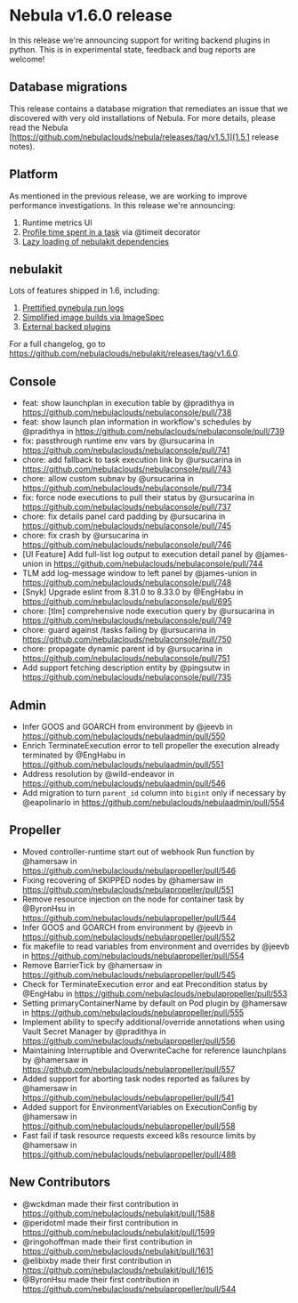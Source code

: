 # Nebula v1.6.0 release

In this release we're announcing support for writing backend plugins in python. This is in experimental state, feedback
and bug reports are welcome!

## Database migrations

This release contains a database migration that remediates an issue that we discovered with very old installations of Nebula.
For more details, please read the Nebula [https://github.com/nebulaclouds/nebula/releases/tag/v1.5.1](1.5.1 release notes). 


## Platform

As mentioned in the previous release, we are working to improve performance investigations. In this release we're announcing:
1. Runtime metrics UI 
2. [Profile time spent in a task](https://github.com/nebulaclouds/nebulakit/pull/1581) via @timeit decorator
3. [Lazy loading of nebulakit dependencies](https://github.com/nebulaclouds/nebulakit/pull/1590)

## nebulakit

Lots of features shipped in 1.6, including:
1. [Prettified pynebula run logs](https://github.com/nebulaclouds/nebulakit/pull/1602)
2. [Simplified image builds via ImageSpec](https://github.com/nebulaclouds/nebulakit/pull/1555)
3. [External backed plugins](https://github.com/nebulaclouds/nebulakit/pull/1524)

For a full changelog, go to https://github.com/nebulaclouds/nebulakit/releases/tag/v1.6.0.

## Console
* feat: show launchplan in execution table by @pradithya in https://github.com/nebulaclouds/nebulaconsole/pull/738
* feat: show launch plan information in workflow's schedules by @pradithya in https://github.com/nebulaclouds/nebulaconsole/pull/739
* fix: passthrough runtime env vars by @ursucarina in https://github.com/nebulaclouds/nebulaconsole/pull/741
* chore: add fallback to task execution link  by @ursucarina in https://github.com/nebulaclouds/nebulaconsole/pull/743
* chore: allow custom subnav by @ursucarina in https://github.com/nebulaclouds/nebulaconsole/pull/734
* fix: force node executions to pull their status  by @ursucarina in https://github.com/nebulaclouds/nebulaconsole/pull/737
* chore: fix details panel card padding by @ursucarina in https://github.com/nebulaclouds/nebulaconsole/pull/745
* chore: fix crash by @ursucarina in https://github.com/nebulaclouds/nebulaconsole/pull/746
* [UI Feature] Add full-list log output to execution detail panel by @james-union in https://github.com/nebulaclouds/nebulaconsole/pull/744
* TLM add log-message window to left panel by @james-union in https://github.com/nebulaclouds/nebulaconsole/pull/748
* [Snyk] Upgrade eslint from 8.31.0 to 8.33.0 by @EngHabu in https://github.com/nebulaclouds/nebulaconsole/pull/695
* chore: [tlm] comprehensive node execution query by @ursucarina in https://github.com/nebulaclouds/nebulaconsole/pull/749
* chore: guard against /tasks failing by @ursucarina in https://github.com/nebulaclouds/nebulaconsole/pull/750
* chore: propagate dynamic parent id  by @ursucarina in https://github.com/nebulaclouds/nebulaconsole/pull/751
* Add support fetching description entity by @pingsutw in https://github.com/nebulaclouds/nebulaconsole/pull/735

## Admin
* Infer GOOS and GOARCH from environment by @jeevb in https://github.com/nebulaclouds/nebulaadmin/pull/550
* Enrich TerminateExecution error to tell propeller the execution already terminated by @EngHabu in https://github.com/nebulaclouds/nebulaadmin/pull/551
* Address resolution by @wild-endeavor in https://github.com/nebulaclouds/nebulaadmin/pull/546
* Add migration to turn `parent_id` column into `bigint` only if necessary by @eapolinario in https://github.com/nebulaclouds/nebulaadmin/pull/554

## Propeller
* Moved controller-runtime start out of webhook Run function by @hamersaw in https://github.com/nebulaclouds/nebulapropeller/pull/546
* Fixing recovering of SKIPPED nodes by @hamersaw in https://github.com/nebulaclouds/nebulapropeller/pull/551
* Remove resource injection on the node for container task by @ByronHsu in https://github.com/nebulaclouds/nebulapropeller/pull/544
* Infer GOOS and GOARCH from environment by @jeevb in https://github.com/nebulaclouds/nebulapropeller/pull/552
* fix makefile to read variables from environment and overrides by @jeevb in https://github.com/nebulaclouds/nebulapropeller/pull/554
* Remove BarrierTick by @hamersaw in https://github.com/nebulaclouds/nebulapropeller/pull/545
* Check for TerminateExecution error and eat Precondition status by @EngHabu in https://github.com/nebulaclouds/nebulapropeller/pull/553
* Setting primaryContainerName by default on Pod plugin by @hamersaw in https://github.com/nebulaclouds/nebulapropeller/pull/555
* Implement ability to specify additional/override annotations when using Vault Secret Manager by @pradithya in https://github.com/nebulaclouds/nebulapropeller/pull/556
* Maintaining Interruptible and OverwriteCache for reference launchplans by @hamersaw in https://github.com/nebulaclouds/nebulapropeller/pull/557
* Added support for aborting task nodes reported as failures by @hamersaw in https://github.com/nebulaclouds/nebulapropeller/pull/541
* Added support for EnvironmentVariables on ExecutionConfig by @hamersaw in https://github.com/nebulaclouds/nebulapropeller/pull/558
* Fast fail if task resource requests exceed k8s resource limits by @hamersaw in https://github.com/nebulaclouds/nebulapropeller/pull/488

## New Contributors
* @wckdman made their first contribution in https://github.com/nebulaclouds/nebulakit/pull/1588
* @peridotml made their first contribution in https://github.com/nebulaclouds/nebulakit/pull/1599
* @ringohoffman made their first contribution in https://github.com/nebulaclouds/nebulakit/pull/1631
* @elibixby made their first contribution in https://github.com/nebulaclouds/nebulakit/pull/1615
* @ByronHsu made their first contribution in https://github.com/nebulaclouds/nebulapropeller/pull/544

